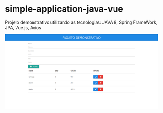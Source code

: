 # simple-application-java-vue

Projeto demonstrativo utilizando as tecnologias: JAVA 8, Spring FrameWork, JPA, Vue.js, Axios

![](/Screenshot_1.png)